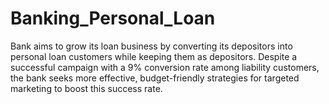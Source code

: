 # Banking_Personal_Loan
Bank aims to grow its loan business by converting its depositors into personal loan customers while keeping them as depositors. Despite a successful campaign with a 9% conversion rate among liability customers, the bank seeks more effective, budget-friendly strategies for targeted marketing to boost this success rate.
